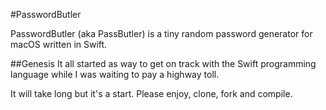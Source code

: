 #PasswordButler

PasswordButler (aka PassButler) is a tiny random password generator for macOS written in Swift.

##Genesis
It all started as way to get on track with the Swift programming language while I was waiting to pay a highway toll.

It will take long but it's a start. Please enjoy, clone, fork and compile.

